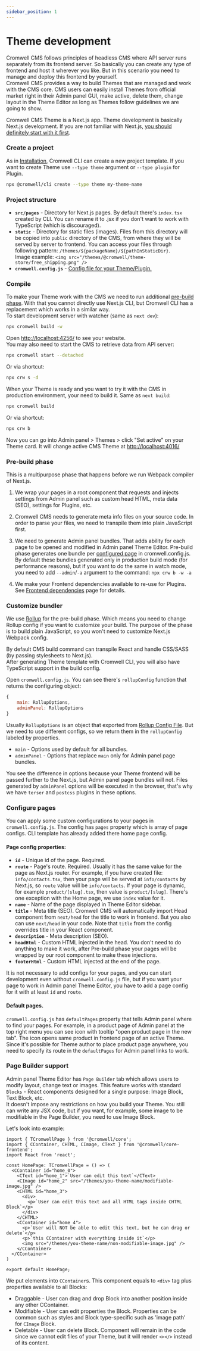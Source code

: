 ```yaml
---
sidebar_position: 1
---
```


# Theme development

Cromwell CMS follows principles of headless CMS where API server runs separately from its frontend server. So basically you can create any type of frontend and host it wherever you like. But in this scenario you need to manage and deploy this frontend by yourself.  
Cromwell CMS provides a way to build Themes that are managed and work with the CMS core. CMS users can easily install Themes from official market right in their Admin panel GUI, make active, delete them, change layout in the Theme Editor as long as Themes follow guidelines we are going to show.  

Cromwell CMS Theme is a Next.js app. Theme development is basically Next.js development. If you are not familiar with Next.js, [you should definitely start with it first](https://nextjs.org/docs/getting-started).   


### Create a project

As in [Installation](/docs/overview/installation#4-cromwell-cli), Cromwell CLI can create a new project template. If you want to create Theme use `--type theme` argument or `--type plugin` for Plugin.  
```bash
npx @cromwell/cli create --type theme my-theme-name
```

### Project structure

- **`src/pages`** - Directory for Next.js pages. By default there's `index.tsx` created by CLI. You can rename it to .jsx if you don't want to work with TypeScript (which is discouraged).
- **`static`** - Directory for static files (images). Files from this directory will be copied into `public` directory of the CMS, from where they will be served by server to frontend. You can access your files through following pattern: `/themes/${packageName}/${pathInStaticDir}`.  
Image example:  `<img src="/themes/@cromwell/theme-store/free_shipping.png" />`
- **`cromwell.config.js`** - [Config file for your Theme/Plugin.](/docs/development/module-config)  


### Compile

To make your Theme work with the CMS we need to run additional [pre-build phase](#pre-build-phase). With that you cannot directly use Next.js CLI, but Cromwell CLI has a replacement which works in a similar way.  
To start development server with watcher (same as `next dev`):
```bash
npx cromwell build -w
```
Open [http://localhost:4256/](http://localhost:4256/) to see your website.  
You may also need to start the CMS to retrieve data from API server:
```bash
npx cromwell start --detached 
```
Or via shortcut:
```bash
npx crw s -d
```
   
When your Theme is ready and you want to try it with the CMS in production environment, your need to build it. Same as `next build`:
```bash
npx cromwell build
```
Or via shortcut:
```bash
npx crw b
```
Now you can go into Admin panel > Themes > click "Set active" on your Theme card. It will change active CMS Theme at [http://localhost:4016/](http://localhost:4016/)


### Pre-build phase

This is a multipurpose phase that happens before we run Webpack compiler of Next.js.

1. We wrap your pages in a root component that requests and injects settings from Admin panel such as custom head HTML, meta data (SEO), settings for Plugins, etc.

2. Cromwell CMS needs to generate meta info files on your source code. In order to parse your files, we need to transpile them into plain JavaScript first.

3. We need to generate Admin panel bundles. That adds ability for each page to be opened and modified in Admin panel Theme Editor. Pre-build phase generates one bundle per [configured page](#configure-pages) in cromwell.config.js. By default these bundles generated only in production build mode (for performance reasons), but if you want to do the same in watch mode, you need to add `--admin`/`-a` argument to the command: `npx crw b -w -a` 

4. We make your Frontend dependencies available to re-use for Plugins. See [Frontend dependencies](#todo) page for details.


### Customize bundler

We use [Rollup](https://rollupjs.org) for the pre-build phase. Which means you need to change Rollup config if you want to customize your build. The purpose of the phase is to build plain JavaScript, so you won't need to customize Next.js Webpack config.  

By default CMS build command can transpile React and handle CSS/SASS (by passing stylesheets to Next.js).  
After generating Theme template with Cromwell CLI, you will also have TypeScript support in the build config.

Open `cromwell.config.js`. You can see there's `rollupConfig` function that returns the configuring object: 
```javascript
{
    main: RollupOptions,
    adminPanel: RollupOptions
}
```
Usually `RollupOptions` is an object that exported from [Rollup Config File](https://rollupjs.org/guide/en/#configuration-files). But we need to use different configs, so we return them in the `rollupConfig` labeled by properties.
- `main` - Options used by default for all bundles.
- `adminPanel` - Options that replace `main` only for Admin panel page bundles.

You see the difference in options because your Theme frontend will be passed further to the Next.js, but Admin panel page bundles will not. Files generated by `adminPanel` options will be executed in the browser, that's why we have `terser` and `postcss` plugins in these options.  


### Configure pages

You can apply some custom configurations to your pages in `cromwell.config.js`. The config has `pages` property which is array of page configs. CLI template has already added there home page config.  

#### Page config properties:
- **`id`** - Unique id of the page. Required. 
- **`route`** - Page's route. Required. Usually it has the same value for the page as Next.js router. For example, if you have created file: `info/contacts.tsx`, then your page will be served at `info/contacts` by Next.js, so `route` value will be `info/contacts`. If your page is dynamic, for example `product/[slug].tsx`, then value is `product/[slug]`. There's one exception with the Home page, we use `index` value for it.
- **`name`** - Name of the page displayed in Theme Editor sidebar.
- **`title`** - Meta title (SEO). Cromwell CMS will automatically import Head component from `next/head` for the title to work in frontend. But you also can use `next/head` in your code. Note that `title` from the config overrides title in your React component.
- **`description`** - Meta description (SEO).
- **`headHtml`** - Custom HTML injected in the head. You don't need to do anything to make it work, after Pre-build phase your pages will be wrapped by our root component to make these injections. 
- **`footerHtml`** - Custom HTML injected at the end of the page.

It is not necessary to add configs for your pages, and you can start development even without `cromwell.config.js` file, but if you want your page to work in Admin panel Theme Editor, you have to add a page config for it with at least `id` and `route`.

#### Default pages.

`cromwell.config.js` has `defaultPages` property that tells Admin panel where to find your pages. For example, in a product page of Admin panel at the top right menu you can see icon with tooltip "open product page in the new tab". The icon opens same product in frontend page of an active Theme. Since it's possible for Theme author to place product page anywhere, you need to specify its route in the `defaultPages` for Admin panel links to work. 


### Page Builder support

Admin panel Theme Editor has `Page Builder` tab which allows users to modify layout, change text or images. This feature works with standard `Blocks` - React components designed for a single purpose: Image Block, Text Block, etc.  
It doesn't impose any restrictions on how you build your Theme. You still can write any JSX code, but if you want, for example, some image to be modifiable in the Page Builder, you need to use Image Block.  

Let's look into example:

```tsx title="src/pages/index.tsx"
import { TCromwellPage } from '@cromwell/core';
import { CContainer, CHTML, CImage, CText } from '@cromwell/core-frontend';
import React from 'react';

const HomePage: TCromwellPage = () => (
  <CContainer id="home_0">
    <CText id="home_1">`User can edit this text`</CText>
    <CImage id="home_2" src="/themes/you-theme-name/modifiable-image.jpg" />
    <CHTML id="home_3">
      <div>
        <p>`User can edit this text and all HTML tags inside CHTML Block`</p>
      </div>
    </CHTML>
    <CContainer id="home_4">
      <p>`User will NOT be able to edit this text, but he can drag or delete`</p>
      <p>`this CContainer with everything inside it`</p>
      <img src="/themes/you-theme-name/non-modifiable-image.jpg" />
    </CContainer>
  </CContainer>
)

export default HomePage;
```

We put elements into `CContainer`s. This component equals to `<div>` tag plus properties available to all Blocks: 
- Draggable - User can drag and drop Block into another position inside any other CContainer.
- Modifiable - User can edit properties the Block. Properties can be common such as styles and Block type-specific such as 'image path' for `CImage` Block. 
- Deletable - User can delete Block. Component will remain in the code since we cannot edit files of your Theme, but it will render `<></>` instead of its content.